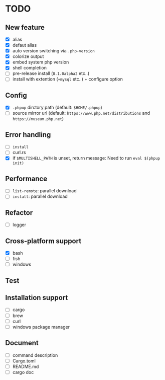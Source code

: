 # TODO

## New feature

- [x] alias
- [x] defaut alias
- [x] auto version switching via `.php-version`
- [x] colorize output
- [x] embed system php version
- [x] shell completion
- [ ] pre-release install (`8.1.0alpha2` etc..)
- [ ] install with extention (`+mysql` etc..) + configure option

## Config

- [x] `.phpup` dirctory path (default: `$HOME/.phpup`)
- [ ] source mirror url (default: `https://www.php.net/distributions` and `https://museum.php.net`)

## Error handling

- [ ] `install`
- [ ] curl.rs
- [x] if `$MULTISHELL_PATH` is unset, return message: Need to run `eval $(phpup init)`

## Performance

- [ ] `list-remote`: parallel download
- [ ] `install`: parallel download

## Refactor

- [ ] logger

## Cross-platform support

- [x] bash
- [ ] fish
- [ ] windows

## Test

## Installation support

- [ ] cargo
- [ ] brew
- [ ] curl
- [ ] windows package manager

## Document

- [ ] command description
- [ ] Cargo.toml
- [ ] README.md
- [ ] cargo doc
